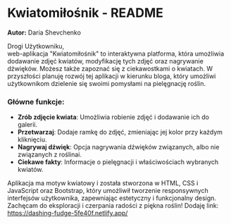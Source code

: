 # Kwiatomiłośnik - README

**Autor:** Daria Shevchenko

Drogi Użytkowniku,  
web-aplikacja "Kwiatomiłośnik" to interaktywna platforma, która umożliwia dodawanie zdjęć kwiatów, modyfikację tych zdjęć oraz nagrywanie dźwięków. Możesz także zapoznać się z ciekawostkami o kwiatach. W przyszłości planuję rozwój tej aplikacji w kierunku bloga, który umożliwi użytkownikom dzielenie się swoimi pomysłami na pielęgnację roślin.

### Główne funkcje:
- **Zrób zdjęcie kwiata**: Umożliwia robienie zdjęć i dodawanie ich do galerii.
- **Przetwarzaj**: Dodaje ramkę do zdjęć, zmieniając jej kolor przy każdym kliknięciu.
- **Nagrywaj dźwięk**: Opcja nagrywania dźwięków związanych, albo nie związanych z roślinai.
- **Ciekawe fakty**: Informacje o pielęgnacji i właściwościach wybranych kwiatów.

Aplikacja ma motyw kwiatowy i została stworzona w HTML, CSS i JavaScript oraz Bootstrap, który umożliwił tworzenie responsywnych interfejsów użytkownika, zapewniając estetyczny i funkcjonalny design. Zachęcam do eksploracji i czerpania radości z piękna roślin!
Dodaję link:
https://dashing-fudge-5fe40f.netlify.app/